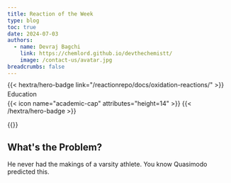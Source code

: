 ```yaml
---
title: Reaction of the Week
type: blog
toc: true
date: 2024-07-03
authors:
  - name: Devraj Bagchi
    link: https://chemlord.github.io/devthechemistt/
    image: /contact-us/avatar.jpg
breadcrumbs: false
---
```

<div style="text-align: left; margin-top: -0.3em; display: flex; flex-wrap: wrap; gap: 4px;">
{{< hextra/hero-badge link="/reactionrepo/docs/oxidation-reactions/" >}}
  <span>Education</span>
  {{< icon name="academic-cap" attributes="height=14" >}}
{{< /hextra/hero-badge >}}
</div>

{{<figure-dynamic-toggle
    dark-src="diene.jpg"
    light-src="diene.jpg"
    >}}

## What's the Problem?

He never had the makings of a varsity athlete. You know Quasimodo predicted this.

